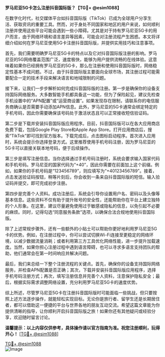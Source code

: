 **罗马尼亚5G卡怎么注册抖音国际版？【TG💪+ @esim1088】**

在数字化时代，社交媒体平台如抖音国际版（TikTok）已成为全球用户分享生活、获取资讯的重要工具。然而，对于身处不同国家和地区的用户来说，如何顺利注册并使用这些平台可能会遇到一些小障碍。尤其是对于持有罗马尼亚5G卡的用户而言，由于网络环境和语言差异等因素，可能会对注册流程产生困惑。本文将详细介绍如何在罗马尼亚使用5G卡注册抖音国际版，并提供实用技巧和注意事项。

首先，我们需要明确罗马尼亚5G卡的特点以及它对抖音国际版注册的影响。罗马尼亚的5G网络覆盖范围广泛，速度极快，能够为用户提供流畅的在线体验。这意味着如果你已经拥有罗马尼亚的5G卡，那么在注册和使用抖音国际版时，网络稳定性基本不成问题。不过，由于抖音国际版主要面向全球市场，其注册过程可能需要配合一定的技术手段来解决语言和地域限制的问题。

接下来，让我们一步步解析如何完成抖音国际版的注册。第一步是确保你的设备支持国际网络服务。大多数智能手机都具备这一功能，但为了保险起见，建议先检查手机设置中的“APN配置”或“运营商设置”。如果发现存在限制，请联系你的电信服务商确认是否需要手动添加APN信息。此外，罗马尼亚的5G卡通常会绑定特定的手机号码，因此你需要确保该号码处于激活状态且可以正常接收短信验证码。

第二步是下载并安装抖音国际版应用程序。目前，抖音国际版可以在各大应用商店免费下载，包括Google Play Store和Apple App Store。打开应用商店后，搜索“TikTok”即可找到官方版本。下载完成后，点击图标启动程序。首次进入应用时，系统会提示你选择登录方式。这里推荐使用手机号码注册，因为罗马尼亚的5G卡可以直接关联本地号码，便于后续操作。

第三步是填写注册信息。当你选择通过手机号码注册时，系统会要求输入国家代码和手机号码。罗马尼亚的国家代码为“+40”，因此你需要在前面加上这个前缀。例如，如果你的手机号码是“123456789”，则应填写为“+40123456789”。接着，点击发送验证码按钮，稍等片刻后，你会收到一条来自抖音国际版的短信。输入验证码并提交，即可完成初步注册。

第四步是完善个人资料。成功注册后，系统会引导你设置用户名、密码以及头像等基本信息。这些资料不仅有助于提升账号的安全性，还能帮助你在平台上建立独特的个人形象。在这里，建议尽量避免使用过于敏感或隐私的信息，以免引起不必要的麻烦。同时，记得勾选“同意服务条款”选项，以确保合法合规地使用抖音国际版。

除了上述常规步骤外，还有一些额外的小贴士可以帮助你更好地利用罗马尼亚5G卡的优势。例如，在注册过程中，你可以尝试切换Wi-Fi连接至更稳定的网络环境，以减少数据流量消耗；或者利用第三方工具优化网络性能，进一步提升加载速度。当然，如果你担心注册过程中遇到语言障碍，也可以寻求多语言支持团队的帮助，他们通常会在第一时间响应并解决问题。

最后，我们来总结一下整个注册流程的关键点。首先，确保你的设备支持国际网络服务，并检查APN配置是否正确；其次，下载并安装抖音国际版应用程序，选择手机号码注册方式；再次，填写注册信息并完善个人资料，注意保护隐私安全；最后，根据实际需求调整网络设置，充分利用罗马尼亚5G卡的速度优势。

综上所述，尽管罗马尼亚5G卡在注册抖音国际版时可能面临一些挑战，但只要按照上述方法逐步操作，就能轻松实现目标。无论你是旅行者、留学生还是长期居住者，都可以借助这一便捷的平台与世界各地的朋友互动交流。希望这篇文章能为你提供清晰的指导，让你顺利开启抖音国际版之旅！如果你还有其他疑问或经验分享，欢迎随时留言讨论。

**温馨提示：以上内容仅供参考，具体操作请以官方指南为准。祝您注册顺利，玩得开心！** [[TG💪+ @esim1088](https://t.me/s/esim1088)]

[TG💪+ @esim1088](https://t.me/s/esim1088)  
![Image](https://i.postimg.cc/4NQfJmqS/Snipaste-2025-05-13-00-14-12.png)
